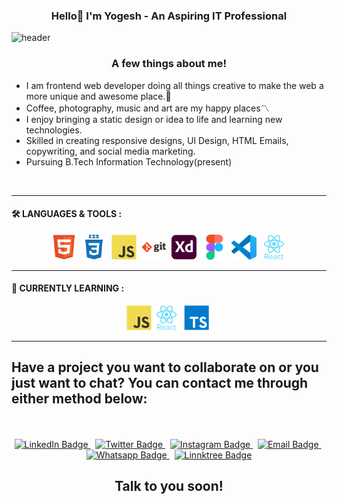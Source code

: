 <h3 align="center">Hello👋 I'm Yogesh - An Aspiring IT Professional</h3>

![header](https://i.ibb.co/f1xtSfW/cover-image.png)

<h3 align="center">A few things about me!</h3>

- I am frontend web developer doing all things creative to make the web a more unique and awesome place.🎯
- Coffee, photography, music and art are my happy places〽️
- I enjoy bringing a static design or idea to life and learning new technologies.
- Skilled in creating responsive designs, UI Design, HTML Emails, copywriting, and social media marketing.
- Pursuing B.Tech Information Technology(present)

<br>

---

#### :hammer_and_wrench: LANGUAGES & TOOLS :

<div align="center">
<div>
  <img src="https://github.com/devicons/devicon/blob/master/icons/html5/html5-original.svg" title="HTML5" alt="HTML" width="40" height="40"/>&nbsp;
  <img src="https://github.com/devicons/devicon/blob/master/icons/css3/css3-plain-wordmark.svg"  title="CSS3" alt="CSS" width="40" height="40"/>&nbsp;
  <img src="https://github.com/devicons/devicon/blob/master/icons/javascript/javascript-original.svg" title="JavaScript" alt="JavaScript" width="40" height="40"/>&nbsp;
  <img src="https://github.com/devicons/devicon/blob/master/icons/git/git-original-wordmark.svg" title="Git" alt="Git" width="40" height="40"/>&nbsp;
  <img src="https://github.com/devicons/devicon/blob/master/icons/xd/xd-plain.svg" title="Xd" alt="Xd" width="40" height="40"/>&nbsp;
  <img src="https://github.com/devicons/devicon/blob/master/icons/figma/figma-original.svg" title="Figma" alt="Figma" width="40" height="40"/>&nbsp;
  <img src="https://github.com/devicons/devicon/blob/master/icons/vscode/vscode-original.svg" title="VSCode" alt="VSCode" width="40" height="40"/>&nbsp;
  <img src="https://github.com/devicons/devicon/blob/master/icons/react/react-original-wordmark.svg" title="React" alt="React" width="40" height="40"/>
 
</div>
</div>

---

#### :book: CURRENTLY LEARNING :

<div align="center">
  <img src="https://github.com/devicons/devicon/blob/master/icons/javascript/javascript-original.svg" title="JavaScript" alt="JavaScript" width="40" height="40"/>&nbsp;<img src="https://github.com/devicons/devicon/blob/master/icons/react/react-original-wordmark.svg" title="React" alt="React" width="40" height="40"/>&nbsp;
 <img src="https://github.com/devicons/devicon/blob/master/icons/typescript/typescript-plain.svg" title="Typescript" alt="Typescript" width="40" height="40"/>&nbsp;
  </div>

---

## Have a project you want to collaborate on or you just want to chat? You can contact me through either method below:

<div id="badges" align="center">
  <br><br>
  <a href="https://www.linkedin.com/in/yogeshn2403">
    <img src="https://img.shields.io/badge/LinkedIn-blue?style=for-the-badge&logo=linkedin&logoColor=white" alt="LinkedIn Badge"/>
  </a>&nbsp;
  <a href="https://www.twitter.com/yogesh_2403">
    <img src="https://img.shields.io/badge/Twitter-blue?style=for-the-badge&logo=twitter&logoColor=white&color=1DA1F2" alt="Twitter Badge" />
  </a>&nbsp;
  <a href="https://www.instagram.com/_yogesh24">
    <img src="https://img.shields.io/badge/Instagram-blue?style=for-the-badge&logo=instagram&logoColor=white&color=e95950" alt="Instagram Badge" />
  </a>&nbsp;
  <a href="mailto:yogeshn2427@gmail.com">
    <img src="https://img.shields.io/badge/Gmail-blue?style=for-the-badge&logo=gmail&logoColor=white&color=bb001b" alt="Email Badge" />
  </a>&nbsp;
  <a href="https://wa.link/7yt6ov">
    <img src="https://img.shields.io/badge/WhatsApp-25D366.svg?style=for-the-badge&logo=WhatsApp&logoColor=white" alt="Whatsapp Badge" />
  </a>&nbsp;
  <a href="https://linktr.ee/__yogesh">
  <img src="https://img.shields.io/badge/Linktree-43E55E.svg?style=for-the-badge&logo=Linktree&logoColor=white" alt="Linnktree Badge" />
  </a>
  
  <h2>Talk to you soon!</h2>
</div>
